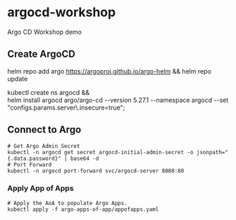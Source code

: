 # argocd-workshop
Argo CD Workshop demo

## Create ArgoCD

helm repo add argo https://argoproj.github.io/argo-helm && helm repo update

kubectl create ns argocd && \
helm install argocd argo/argo-cd --version 5.27.1 --namespace argocd --set "configs.params.server\\.insecure=true";

## Connect to Argo

```shell
# Get Argo Admin Secret
kubectl -n argocd get secret argocd-initial-admin-secret -o jsonpath="{.data.password}" | base64 -d
# Port Forward
kubectl -n argocd port-forward svc/argocd-server 8080:80
```

### Apply App of Apps

```shell
# Apply the AoA to populate Argo Apps.
kubectl apply -f argo-apps-of-app/appofapps.yaml

```
